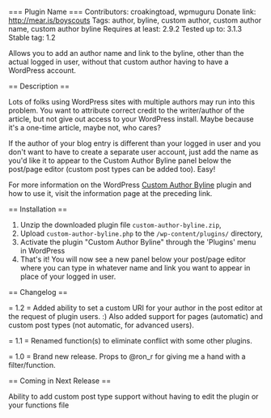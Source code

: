 === Plugin Name ===
Contributors: croakingtoad, wpmuguru
Donate link: http://mear.is/boyscouts
Tags: author, byline, custom author, custom author name, custom author byline
Requires at least: 2.9.2
Tested up to: 3.1.3
Stable tag: 1.2

Allows you to add an author name and link to the byline, other than the actual logged in user, without that custom author having to have a WordPress account.

== Description ==

Lots of folks using WordPress sites with multiple authors may run into this problem.  You want to attribute correct credit to the writer/author of the article, but not give out access to your WordPress install.  Maybe because it's a one-time article, maybe not, who cares?  

If the author of your blog entry is different than your logged in user and you don't want to have to create a separate user account, just add the name as you'd like it to appear to the Custom Author Byline panel below the post/page editor (custom post types can be added too).  Easy!

For more information on the WordPress <a href="http://seoserpent.com/wordpress/custom-author-byline">Custom Author Byline</a> plugin and how to use it, visit the information page at the preceding link.

== Installation ==

1. Unzip the downloaded plugin file `custom-author-byline.zip`,
2. Upload `custom-author-byline.php` to the `/wp-content/plugins/` directory,
3. Activate the plugin "Custom Author Byline" through the 'Plugins' menu in WordPress
4. That's it!  You will now see a new panel below your post/page editor where you can type in whatever name and link you want to appear in place of your logged in user.

== Changelog ==

= 1.2 =
Added ability to set a custom URI for your author in the post editor at the request of plugin users. :)
Also added support for pages (automatic) and custom post types (not automatic, for advanced users).

= 1.1 =
Renamed function(s) to eliminate conflict with some other plugins.

= 1.0 =
Brand new release.  Props to @ron_r for giving me a hand with a filter/function.

== Coming in Next Release ==

Ability to add custom post type support without having to edit the plugin or your functions file
